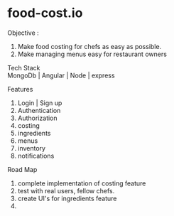 
# food-cost.io
Objective : <br>
1. Make food costing for chefs as easy as possible.
2. Make managing menus easy for restaurant owners


Tech Stack
<br />MongoDb | Angular | Node | express

Features
1. Login | Sign up
2. Authentication
3. Authorization
4. costing
5. ingredients
6. menus
7. inventory
8. notifications

Road Map
1. complete implementation of costing feature
2. test with real users, fellow chefs.
3. create UI's for ingredients feature
4.

